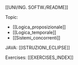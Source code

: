 [[UNI/ING. SOFTW./README]]


Topic:
- [[Logica_proposizionale]]
- [[Logica_temporale]]
- [[Sistemi_concorrenti]]

JAVA:
[[ISTRUZIONI_ECLIPSE]]

Exercises:
[[EXERCISES_INDEX]]